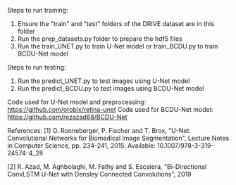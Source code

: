 Steps to run training:

1. Ensure the "train" and "test" folders of the DRIVE dataset are in this folder
2. Run the prep_datasets.py folder to prepare the hdf5 files
3. Run the train_UNET.py to train U-Net model or train_BCDU.py to train BCDU-Net model

Steps to run testing:

1. Run the predict_UNET.py to test images using U-Net model
2. Run the predict_BCDU.py to test images using BCDU-Net model

Code used for U-Net model and preprocessing: https://github.com/orobix/retina-unet
Code used for BCDU-Net model: https://github.com/rezazad68/BCDU-Net

References:
[1] O. Ronneberger, P. Fischer and T. Brox, "U-Net: Convolutional Networks for Biomedical Image Segmentation", Lecture Notes in Computer Science, pp. 234-241, 2015. Available: 10.1007/978-3-319-24574-4_28 

[2] R. Azad, M. Aghbolaghi, M. Fathy and S. Escalera, "Bi-Directional ConvLSTM U-Net with Densley Connected Convolutions", 2019

